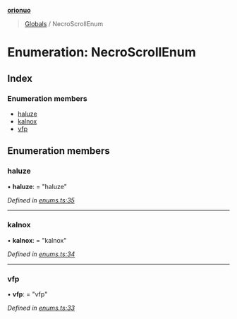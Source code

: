 **[orionuo](../README.md)**

> [Globals](../globals.md) / NecroScrollEnum

# Enumeration: NecroScrollEnum

## Index

### Enumeration members

* [haluze](necroscrollenum.md#haluze)
* [kalnox](necroscrollenum.md#kalnox)
* [vfp](necroscrollenum.md#vfp)

## Enumeration members

### haluze

•  **haluze**:  = "haluze"

*Defined in [enums.ts:35](https://github.com/msviha/orionuo/blob/1042e5b/src/enums.ts#L35)*

___

### kalnox

•  **kalnox**:  = "kalnox"

*Defined in [enums.ts:34](https://github.com/msviha/orionuo/blob/1042e5b/src/enums.ts#L34)*

___

### vfp

•  **vfp**:  = "vfp"

*Defined in [enums.ts:33](https://github.com/msviha/orionuo/blob/1042e5b/src/enums.ts#L33)*
